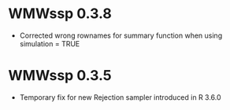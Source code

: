 # WMWssp 0.3.8
* Corrected wrong rownames for summary function when using simulation = TRUE

# WMWssp 0.3.5
* Temporary fix for new Rejection sampler introduced in R 3.6.0
